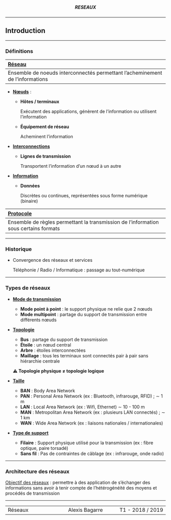<h5 style="text-align: center"> RESEAUX </h5>

------

## **Introduction**

---

### Définitions

| <u>**Réseau**</u>                                            |
| :----------------------------------------------------------- |
| Ensemble de noeuds interconnectés permettant l’acheminement de l’informations |

- **<u>Nœuds</u>** :

  - **Hôtes / terminaux**

    Exécutent des applications, génèrent de l’information ou utilisent l’information

  - **Équipement de réseau**

    Acheminent l’information

- **<u>Interconnections</u>**

  - **Lignes de transmission**

    Transportent l’information d’un nœud à un autre

- **<u>Information</u>**

  - **Données**

    Discrètes ou continues, représentées sous forme numérique (binaire)

| <u>**Protocole**</u>                                         |
| :----------------------------------------------------------- |
| Ensemble de règles permettant la transmission de l’information sous certains formats |

---

### Historique

- Convergence des réseaux  et services

  Téléphonie / Radio / Informatique : passage au tout-numérique

---

### Types de réseaux

- **<u>Mode de transmission</u>**

  - **Mode point à point** : le support physique ne relie que 2 nœuds
  - **Mode multipoint** : partage du support de transmission entre différents nœuds

- <u>**Topologie**</u>

  - **Bus** : partage du support de transmission
  - **Étoile** : un nœud central
  - **Arbre** : étoiles interconnectées
  - **Maillage** : tous les terminaux sont connectés pair à pair sans hiérarchie centrale

  **⚠ Topologie physique ≠ topologie logique**

- <u>**Taille**</u>

  - **BAN** : Body Area Network
  - **PAN** : Personal Area Network (ex : Bluetooth, infrarouge, RFID) ; $\sim$ 1 m
  - **LAN** : Local Area Network (ex : Wifi, Ethernet) $\sim$ 10 - 100 m
  - **MAN** : Metropolitan Area Network (ex : plusieurs LAN connectés) ; $\sim$ 1 km
  - **WAN** : Wide Area Network (ex : liaisons nationales / internationales)

- <u>**Type de support**</u>

  - **Filaire** : Support physique utilisé pour la transmission (ex : fibre optique, paire torsadé)
  - **Sans fil** : Pas de contraintes de câblage (ex : infrarouge, onde radio)

---

### Architecture des réseaux

<u>Objectif des réseaux</u> : permettre à des application de s’échanger des informations sans avoir à tenir compte de l’hétérogénéité des moyens et procédés de transmission





---

<table width="90%">
<tr>
<td style="width: 30%; text-align: left; background:transparent; border:0;">Réseaux</td>
<td style="width: 30%; text-align: center; background:transparent; border:0;">Alexis Bagarre</td>
<td style="width: 30%; text-align: right; background:transparent; border:0;">T1 - 2018 / 2019</td>
</tr>
</table>